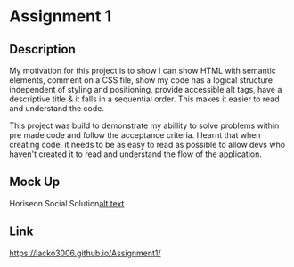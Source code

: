 # Assignment 1

## Description

My motivation for this project is to show I can show HTML with semantic elements, comment on a CSS file, show my code has a logical structure independent of styling and positioning, provide accessible alt tags, have a descriptive title & it falls in a sequential order. This makes it easier to read and understand the code.

This project was build to demonstrate my abillity to solve problems within pre made code and follow the acceptance criteria. I learnt that when creating code, it needs to be as easy to read as possible to allow devs who haven't created it to read and understand the flow of the application.

## Mock Up

Horiseon Social Solution[alt text](assets/images/mockup1.png)

## Link
https://lacko3006.github.io/Assignment1/
